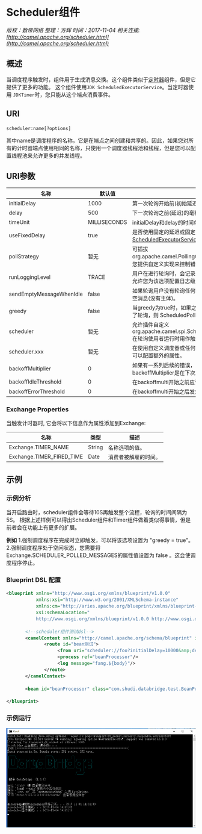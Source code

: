# Scheduler组件

*版权：数帝网络*
*整理：方辉*
*时间：2017-11-04*
*相关连接:[http://camel.apache.org/scheduler.html](http://camel.apache.org/scheduler.html)*

## 概述
当调度程序触发时，组件用于生成消息交换。这个组件类似于[定时器](http://camel.apache.org/timer.html)组件，但是它提供了更多的功能。
这个组件使用`JDK ScheduledExecutorService`。当定时器使用 `JDKTimer`时，您只能从这个端点消费事件。

## URI
```
scheduler:name[?options]
```
其中name是调度程序的名称，它是在端点之间创建和共享的。因此，如果您对所有的计时器端点使用相同的名称，只使用一个调度器线程池和线程，但是您可以配置线程池来允许更多的并发线程。

## URI参数

名称|默认值|描述
----|----|----
initialDelay|1000|第一次轮询开始前(初始延迟)的毫秒数。
delay|500|下一次轮询之前(延迟)的毫秒数。
timeUnit|MILLISECONDS|initialDelay和delay的时间单位。
useFixedDelay|true|是否使用固定的延迟或固定的速率控制。请参阅JDK中的[ScheduledExecutorService](https://docs.oracle.com/javase/1.5.0/docs/api/java/util/concurrent/ScheduledExecutorService.html)，了解详细信息。
pollStrategy|暂无|可插拔org.apache.camel.PollingConsumerPollingStrategy,允许您提供自定义实现来控制错误处理,通常发生在轮询前。
runLoggingLevel|TRACE|用户在进行轮询时，会记录一个起始/完整的日志线。该选项允许您为该选项配置日志级别。
sendEmptyMessageWhenIdle|false|如果轮询用户没有轮询任何文件，您可以启用该选项来发送空消息(没有主体)。
greedy|false|当greedy为true时，如果之前的运行对一个或多个消息进行了轮询，则 ScheduledPollConsumer 将立即再次运行。
scheduler|暂无|允许插件自定义org.apache.camel.spi.ScheduledPollConsumerScheduler在轮询使用者运行时用作触发的计划程序。
scheduler.xxx|暂无|在使用自定义调度器或任何一个基于Spring的调度程序时，可以配置额外的属性。
backoffMultiplier|0|如果有一系列后续的错误，则允许计划的轮询使用者退避。backoffMultiplier是在下次发生错误之前将跳过的轮询数。
backoffIdleThreshold|0|在backoffmulti开始之前应该进行的后续的空闲轮询的数量
backoffErrorThreshold|0|在backoffmulti开始之后发生的错误轮询数 。

### Exchange Properties

当触发计时器时, 它会将以下信息作为属性添加到Exchange:

名称|类型|描述
----|----|----
Exchange.TIMER_NAME|String|名称选项的值。
Exchange.TIMER_FIRED_TIME|Date|消费者被解雇的时间。

## 示例

### 示例分析
当开启路由时，scheduler组件会等待10S再触发整个流程，轮询的时间间隔为5S。
根据上述样例可以得出Scheduler组件和Timer组件做着类似得事情，但是前者会在功能上有更多的扩展。

**例如**
1.强制调度程序在完成时立即触发，可以将该选项设置为 "greedy = true"。
2.强制调度程序处于空闲状态，您需要将Exchange.SCHEDULER_POLLED_MESSAGES的属性值设置为 false 。这会使调度程序停止。

### Blueprint DSL 配置

```xml
<blueprint xmlns="http://www.osgi.org/xmlns/blueprint/v1.0.0"
           xmlns:xsi="http://www.w3.org/2001/XMLSchema-instance"
           xmlns:cm="http://aries.apache.org/blueprint/xmlns/blueprint-cm/v1.0.0"
           xsi:schemaLocation="
           http://www.osgi.org/xmlns/blueprint/v1.0.0 http://www.osgi.org/xmlns/blueprint/v1.0.0/blueprint.xsd">
		   
	   <!--scheduler组件测试dsl-->
	   <camelContext xmlns="http://camel.apache.org/schema/blueprint" id="测试">	
              <route id="bean测试">
                   <from uri="scheduler://foo?initialDelay=10000&amp;delay=5000"/>
                   <process ref="beanProcessor"/> 
				   <log message="fang.${body}"/>
              </route>           
	   </camelContext>

	   <bean id="beanProcessor" class="com.shudi.databridge.test.BeanProcessor"/> 
		
</blueprint>
```

### 示例运行

![](./images/TIM截图20171104140118.png)

